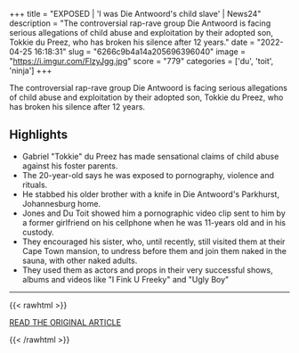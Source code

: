 +++
title = "EXPOSED | 'I was Die Antwoord's child slave' | News24"
description = "The controversial rap-rave group Die Antwoord is facing serious allegations of child abuse and exploitation by their adopted son, Tokkie du Preez, who has broken his silence after 12 years."
date = "2022-04-25 16:18:31"
slug = "6266c9b4a14a205696396040"
image = "https://i.imgur.com/FlzyJgg.jpg"
score = "779"
categories = ['du', 'toit', 'ninja']
+++

The controversial rap-rave group Die Antwoord is facing serious allegations of child abuse and exploitation by their adopted son, Tokkie du Preez, who has broken his silence after 12 years.

## Highlights

- Gabriel "Tokkie" du Preez has made sensational claims of child abuse against his foster parents.
- The 20-year-old says he was exposed to pornography, violence and rituals.
- He stabbed his older brother with a knife in Die Antwoord's Parkhurst, Johannesburg home.
- Jones and Du Toit showed him a pornographic video clip sent to him by a former girlfriend on his cellphone when he was 11-years old and in his custody.
- They encouraged his sister, who, until recently, still visited them at their Cape Town mansion, to undress before them and join them naked in the sauna, with other naked adults.
- They used them as actors and props in their very successful shows, albums and videos like "I Fink U Freeky" and "Ugly Boy"

---

{{< rawhtml >}}
  <p class="article-category">
    <a target="_blank" href="https://www.news24.com/news24/southafrica/news/exposed-i-was-die-antwoords-child-slave-20220423">READ THE ORIGINAL ARTICLE</a>
  </p>
{{< /rawhtml >}}
